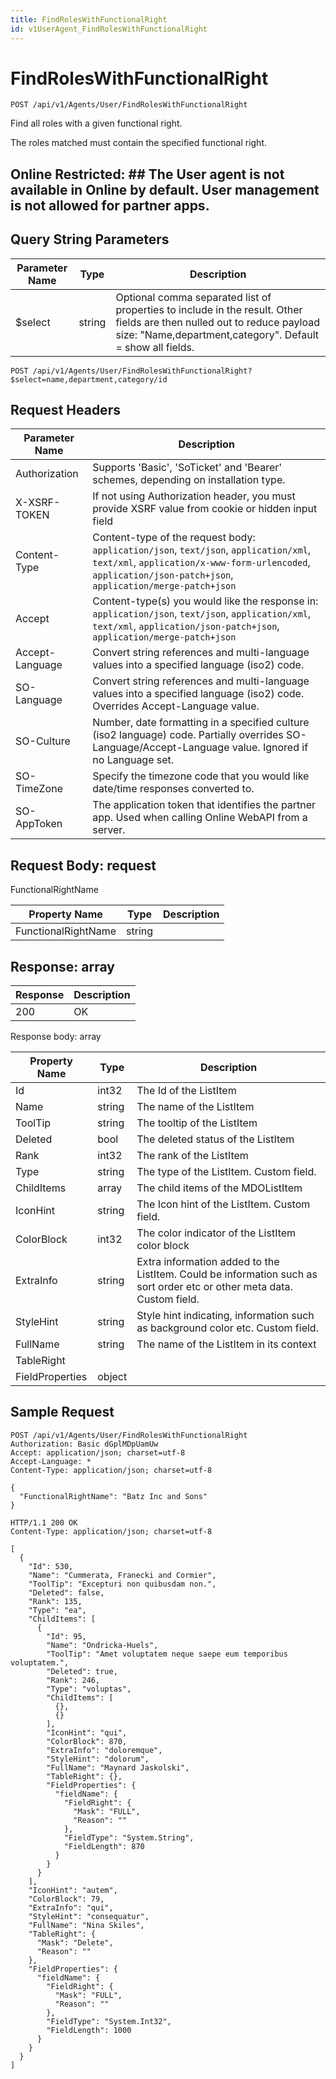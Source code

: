 ```yaml
---
title: FindRolesWithFunctionalRight
id: v1UserAgent_FindRolesWithFunctionalRight
---
```


# FindRolesWithFunctionalRight

```http
POST /api/v1/Agents/User/FindRolesWithFunctionalRight
```

Find all roles with a given functional right.

The roles matched must contain the specified functional right. 


## Online Restricted: ## The User agent is not available in Online by default. User management is not allowed for partner apps.





## Query String Parameters

| Parameter Name | Type |  Description |
|----------------|------|--------------|
| $select | string |  Optional comma separated list of properties to include in the result. Other fields are then nulled out to reduce payload size: "Name,department,category". Default = show all fields. |

```http
POST /api/v1/Agents/User/FindRolesWithFunctionalRight?$select=name,department,category/id
```


## Request Headers

| Parameter Name | Description |
|----------------|-------------|
| Authorization  | Supports 'Basic', 'SoTicket' and 'Bearer' schemes, depending on installation type. |
| X-XSRF-TOKEN   | If not using Authorization header, you must provide XSRF value from cookie or hidden input field |
| Content-Type | Content-type of the request body: `application/json`, `text/json`, `application/xml`, `text/xml`, `application/x-www-form-urlencoded`, `application/json-patch+json`, `application/merge-patch+json` |
| Accept         | Content-type(s) you would like the response in: `application/json`, `text/json`, `application/xml`, `text/xml`, `application/json-patch+json`, `application/merge-patch+json` |
| Accept-Language | Convert string references and multi-language values into a specified language (iso2) code. |
| SO-Language | Convert string references and multi-language values into a specified language (iso2) code. Overrides Accept-Language value. |
| SO-Culture | Number, date formatting in a specified culture (iso2 language) code. Partially overrides SO-Language/Accept-Language value. Ignored if no Language set. |
| SO-TimeZone | Specify the timezone code that you would like date/time responses converted to. |
| SO-AppToken | The application token that identifies the partner app. Used when calling Online WebAPI from a server. |

## Request Body: request  

FunctionalRightName 

| Property Name | Type |  Description |
|----------------|------|--------------|
| FunctionalRightName | string |  |


## Response: array



| Response | Description |
|----------------|-------------|
| 200 | OK |

Response body: array

| Property Name | Type |  Description |
|----------------|------|--------------|
| Id | int32 | The Id of the ListItem |
| Name | string | The name of the ListItem |
| ToolTip | string | The tooltip of the ListItem |
| Deleted | bool | The deleted status of the ListItem |
| Rank | int32 | The rank of the ListItem |
| Type | string | The type of the ListItem. Custom field. |
| ChildItems | array | The child items of the MDOListItem |
| IconHint | string | The Icon hint of the ListItem. Custom field. |
| ColorBlock | int32 | The color indicator of the ListItem color block |
| ExtraInfo | string | Extra information added to the ListItem. Could be information such as sort order etc or other meta data. Custom field. |
| StyleHint | string | Style hint indicating, information such as background color etc. Custom field. |
| FullName | string | The name of the ListItem in its context |
| TableRight |  |  |
| FieldProperties | object |  |

## Sample Request

```http!
POST /api/v1/Agents/User/FindRolesWithFunctionalRight
Authorization: Basic dGplMDpUamUw
Accept: application/json; charset=utf-8
Accept-Language: *
Content-Type: application/json; charset=utf-8

{
  "FunctionalRightName": "Batz Inc and Sons"
}
```

```http_
HTTP/1.1 200 OK
Content-Type: application/json; charset=utf-8

[
  {
    "Id": 530,
    "Name": "Cummerata, Franecki and Cormier",
    "ToolTip": "Excepturi non quibusdam non.",
    "Deleted": false,
    "Rank": 135,
    "Type": "ea",
    "ChildItems": [
      {
        "Id": 95,
        "Name": "Ondricka-Huels",
        "ToolTip": "Amet voluptatem neque saepe eum temporibus voluptatem.",
        "Deleted": true,
        "Rank": 246,
        "Type": "voluptas",
        "ChildItems": [
          {},
          {}
        ],
        "IconHint": "qui",
        "ColorBlock": 870,
        "ExtraInfo": "doloremque",
        "StyleHint": "dolorum",
        "FullName": "Maynard Jaskolski",
        "TableRight": {},
        "FieldProperties": {
          "fieldName": {
            "FieldRight": {
              "Mask": "FULL",
              "Reason": ""
            },
            "FieldType": "System.String",
            "FieldLength": 870
          }
        }
      }
    ],
    "IconHint": "autem",
    "ColorBlock": 79,
    "ExtraInfo": "qui",
    "StyleHint": "consequatur",
    "FullName": "Nina Skiles",
    "TableRight": {
      "Mask": "Delete",
      "Reason": ""
    },
    "FieldProperties": {
      "fieldName": {
        "FieldRight": {
          "Mask": "FULL",
          "Reason": ""
        },
        "FieldType": "System.Int32",
        "FieldLength": 1000
      }
    }
  }
]
```